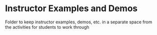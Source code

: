 # Instructor Examples and Demos

Folder to keep instructor examples, demos, etc. in a separate space from the activities for students to work through
